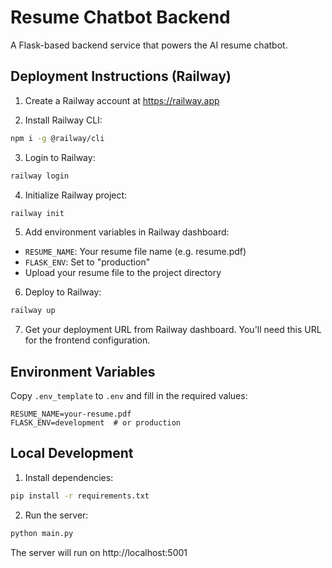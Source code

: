 # Resume Chatbot Backend

A Flask-based backend service that powers the AI resume chatbot.

## Deployment Instructions (Railway)

1. Create a Railway account at https://railway.app

2. Install Railway CLI:

```bash
npm i -g @railway/cli
```

3. Login to Railway:

```bash
railway login
```

4. Initialize Railway project:

```bash
railway init
```

5. Add environment variables in Railway dashboard:

- `RESUME_NAME`: Your resume file name (e.g. resume.pdf)
- `FLASK_ENV`: Set to "production"
- Upload your resume file to the project directory

6. Deploy to Railway:

```bash
railway up
```

7. Get your deployment URL from Railway dashboard. You'll need this URL for the frontend configuration.

## Environment Variables

Copy `.env_template` to `.env` and fill in the required values:

```
RESUME_NAME=your-resume.pdf
FLASK_ENV=development  # or production
```

## Local Development

1. Install dependencies:

```bash
pip install -r requirements.txt
```

2. Run the server:

```bash
python main.py
```

The server will run on http://localhost:5001

